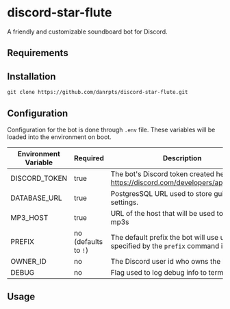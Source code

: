 # discord-star-flute

A friendly and customizable soundboard bot for Discord.

## Requirements

## Installation

`git clone https://github.com/danrpts/discord-star-flute.git`

## Configuration

Configuration for the bot is done through `.env` file. These variables will be loaded into the environment on boot.

| Environment Variable | Required             | Description                                                                          |
| -------------------- | -------------------- | ------------------------------------------------------------------------------------ |
| DISCORD_TOKEN        | true                 | The bot's Discord token created here https://discord.com/developers/applications     |
| DATABASE_URL         | true                 | PostgresSQL URL used to store guild level settings.                                  |
| MP3_HOST             | true                 | URL of the host that will be used to source mp3s                                     |
| PREFIX               | no (defaults to `!`) | The default prefix the bot will use unless specified by the `prefix` command is used |
| OWNER_ID             | no                   | The Discord user id who owns the bot.                                                |
| DEBUG                | no                   | Flag used to log debug info to terminal.                                             |

## Usage
